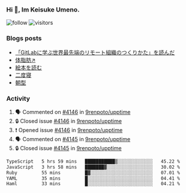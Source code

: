 ### Hi 👋, Im Keisuke Umeno.

<!--
**9renpoto/9renpoto** is a ✨ _special_ ✨ repository because its `README.md` (this file) appears on your GitHub profile.

Here are some ideas to get you started:

- 🔭 I’m currently working on ...
- 🌱 I’m currently learning ...
- 👯 I’m looking to collaborate on ...
- 🤔 I’m looking for help with ...
- 💬 Ask me about ...
- 📫 How to reach me: ...
- 😄 Pronouns: ...
- ⚡ Fun fact: ...
-->

![follow](https://img.shields.io/github/followers/9renpoto?label=Follow&style=social)
![visitors](https://komarev.com/ghpvc/?username=9renpoto&label=Profile%20views&color=0e75b6&style=flat)

### Blogs posts

<!-- BLOG-POST-LIST:START -->
- [「GitLabに学ぶ世界最先端のリモート組織のつくりかた」を読んだ](https://9renpoto.win/entry/2024/09/10/remote_organization)
- [体脂肪↗](https://9renpoto.win/entry/2024/08/12/gaining_fat)
- [絵本を読む](https://9renpoto.win/entry/2024/07/26/picture_book)
- [二度寝](https://9renpoto.win/entry/2024/07/18/going_back_to_sleep)
- [朝型](https://9renpoto.win/entry/2024/05/29/im-an-early)
<!-- BLOG-POST-LIST:END -->

### Activity

<!--START_SECTION:activity-->
1. 🗣 Commented on [#4146](https://github.com/9renpoto/upptime/issues/4146#issuecomment-2461683500) in [9renpoto/upptime](https://github.com/9renpoto/upptime)
2. 🔒 Closed issue [#4146](https://github.com/9renpoto/upptime/issues/4146) in [9renpoto/upptime](https://github.com/9renpoto/upptime)
3. ❗ Opened issue [#4146](https://github.com/9renpoto/upptime/issues/4146) in [9renpoto/upptime](https://github.com/9renpoto/upptime)
4. 🗣 Commented on [#4145](https://github.com/9renpoto/upptime/issues/4145#issuecomment-2461535956) in [9renpoto/upptime](https://github.com/9renpoto/upptime)
5. 🔒 Closed issue [#4145](https://github.com/9renpoto/upptime/issues/4145) in [9renpoto/upptime](https://github.com/9renpoto/upptime)
<!--END_SECTION:activity-->

<!--START_SECTION:waka-->

```txt
TypeScript   5 hrs 59 mins   ███████████▒░░░░░░░░░░░░░   45.22 %
JavaScript   3 hrs 58 mins   ███████▓░░░░░░░░░░░░░░░░░   30.02 %
Ruby         55 mins         █▓░░░░░░░░░░░░░░░░░░░░░░░   07.01 %
YAML         35 mins         █░░░░░░░░░░░░░░░░░░░░░░░░   04.41 %
Haml         33 mins         █░░░░░░░░░░░░░░░░░░░░░░░░   04.21 %
```

<!--END_SECTION:waka-->
